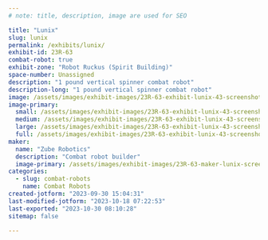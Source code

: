 ```yaml
---
# note: title, description, image are used for SEO

title: "Lunix"
slug: lunix
permalink: /exhibits/lunix/
exhibit-id: 23R-63
combat-robot: true
exhibit-zone: "Robot Ruckus (Spirit Building)"
space-number: Unassigned
description: "1 pound vertical spinner combat robot"
description-long: "1 pound vertical spinner combat robot"
image: /assets/images/exhibit-images/23R-63-exhibit-lunix-43-screenshot-2023-09-30-at-3-00-43-pm-5920-large.png
image-primary: 
  small: /assets/images/exhibit-images/23R-63-exhibit-lunix-43-screenshot-2023-09-30-at-3-00-43-pm-5920-small.png
  medium: /assets/images/exhibit-images/23R-63-exhibit-lunix-43-screenshot-2023-09-30-at-3-00-43-pm-5920-medium.png
  large: /assets/images/exhibit-images/23R-63-exhibit-lunix-43-screenshot-2023-09-30-at-3-00-43-pm-5920-large.png
  full: /assets/images/exhibit-images/23R-63-exhibit-lunix-43-screenshot-2023-09-30-at-3-00-43-pm-5920-full.png
maker: 
  name: "Zube Robotics"
  description: "Combat robot builder"
  image-primary: /assets/images/exhibit-images/23R-63-maker-lunix-screenshot-2023-09-30-at-3-00-43-pm-medium.png
categories: 
  - slug: combat-robots
    name: Combat Robots
created-jotform: "2023-09-30 15:04:31"
last-modified-jotform: "2023-10-18 07:22:53"
last-exported: "2023-10-30 08:10:28"
sitemap: false

---
```

